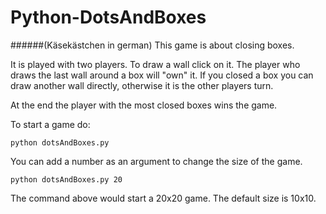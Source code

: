# Python-DotsAndBoxes 
######(Käsekästchen in german)
This game is about closing boxes.

It is played with two players. To draw a wall click on it. The player who draws the last wall around a box will "own" it. If you closed a box you can draw another wall directly, otherwise it is the other players turn.

At the end the player with the most closed boxes wins the game.

To start a game do:
```
python dotsAndBoxes.py
```
You can add a number as an argument to change the size of the game.
```
python dotsAndBoxes.py 20
```
The command above would start a 20x20 game. The default size is 10x10.